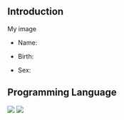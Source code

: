 ## Introduction

My image

- Name:

- Birth:

- Sex:

## Programming Language

<img src="https://img.shields.io/badge/Java-007396?style=for-the-badge&logo=Java&logoColor=white"/>
<img src="https://img.shields.io/badge/Go-00ADD8?style=for-the-badge&logo=Go&logoColor=white"/>
